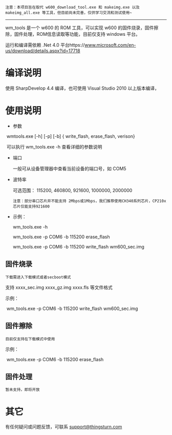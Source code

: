`注意：本项目旨在取代 w600_download_tool.exe 和 makeimg.exe 以及 makeimg_all.exe 等工具，但目前尚未完善，仅供学习交流和测试使用~`

------------

wm_tools 是一个 w600 的 ROM 工具，可以实现 w600 的固件烧录，固件擦除，固件处理，ROM信息读取等功能，目前仅支持 windows 平台。

运行和编译需依赖 .Net 4.0 平台https://www.microsoft.com/en-us/download/details.aspx?id=17718

# 编译说明

使用 SharpDevelop 4.4 编译，也可使用 Visual Studio 2010 以上版本编译，

# 使用说明

* 参数
	
​	 wmtools.exe  \[-h]  \[-p]  \[-b] { write_flash, erase_flash, verison}

​	可以执行 wm_tools.exe -h 查看详细的参数说明

* 端口

  一般可从设备管理器中查看当前设备的端口号，如 COM5

* 波特率

  可选范围： 115200, 460800, 921600, 1000000, 2000000

  `注意：部分串口芯片并不能支持 2Mbps或1Mbps，我们推荐使用CH340系列芯片，CP210x 芯片仅能支持921600`


* 示例：

    wm_tools.exe  -h

    wm_tools.exe  -p COM6 -b 115200 erase_flash

    wm_tools.exe  -p COM6 -b 115200 write_flash wm600_sec.img

## 固件烧录
  `下载需进入下载模式或者secboot模式`

  支持 xxxx_sec.img xxxx_gz.img xxxx.fls 等文件格式

  示例：

​    wm_tools.exe  -p COM6 -b 115200 write_flash wm600_sec.img

## 固件擦除

  `目前仅支持在下载模式中使用`

 示例：

​    wm_tools.exe  -p COM6 -b 115200 erase_flash

## 固件处理

`暂未支持，即将开放`

# 其它

有任何疑问或问题反馈，可联系 support@thingsturn.com